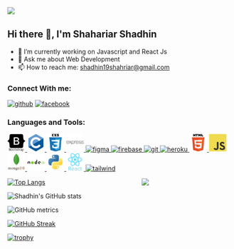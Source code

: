 ![](https://images.wallpapersden.com/image/download/programmer-eat-sleep-code-and-repeat_bG1rbWWUmZqaraWkpJRnamtlrWZpaWU.jpg)



## Hi there 👋, I'm Shahariar Shadhin


- 🔭 I’m currently working on Javascript and React Js 
- 💬 Ask me about Web Development 
- 📫 How to reach me: shadhin19shahriar@gmail.com 



<h3 align="left">Connect With me:</h3>

[<img src='https://cdn.jsdelivr.net/npm/simple-icons@3.0.1/icons/github.svg' alt='github' height='40'>](https://github.com/Shahariarshadhin)  [<img src='https://cdn.jsdelivr.net/npm/simple-icons@3.0.1/icons/facebook.svg' alt='facebook' height='40'>](https://www.facebook.com/shadhin.shahriar.72)




<!-- <img align="left" align-item="center" width="47%" src='https://github-readme-stats.vercel.app/api?username=Shahariarshadhin&show_icons=true&theme=aura' />
<img align="left" width="47%" src='https://github-readme-stats.vercel.app/api/top-langs/?username=Shahariarshadhin&theme=highcontrast' /> -->

<h3 align="left">Languages and Tools:</h3>
<p align="left"> <a href="https://getbootstrap.com" target="_blank" rel="noreferrer"> <img src="https://raw.githubusercontent.com/devicons/devicon/master/icons/bootstrap/bootstrap-plain-wordmark.svg" alt="bootstrap" width="40" height="40"/> </a> <a href="https://www.cprogramming.com/" target="_blank" rel="noreferrer"> <img src="https://raw.githubusercontent.com/devicons/devicon/master/icons/c/c-original.svg" alt="c" width="40" height="40"/> </a> <a href="https://www.w3schools.com/css/" target="_blank" rel="noreferrer"> <img src="https://raw.githubusercontent.com/devicons/devicon/master/icons/css3/css3-original-wordmark.svg" alt="css3" width="40" height="40"/> </a> <a href="https://expressjs.com" target="_blank" rel="noreferrer"> <img src="https://raw.githubusercontent.com/devicons/devicon/master/icons/express/express-original-wordmark.svg" alt="express" width="40" height="40"/> </a> <a href="https://www.figma.com/" target="_blank" rel="noreferrer"> <img src="https://www.vectorlogo.zone/logos/figma/figma-icon.svg" alt="figma" width="40" height="40"/> </a> <a href="https://firebase.google.com/" target="_blank" rel="noreferrer"> <img src="https://www.vectorlogo.zone/logos/firebase/firebase-icon.svg" alt="firebase" width="40" height="40"/> </a> <a href="https://git-scm.com/" target="_blank" rel="noreferrer"> <img src="https://www.vectorlogo.zone/logos/git-scm/git-scm-icon.svg" alt="git" width="40" height="40"/> </a> <a href="https://heroku.com" target="_blank" rel="noreferrer"> <img src="https://www.vectorlogo.zone/logos/heroku/heroku-icon.svg" alt="heroku" width="40" height="40"/> </a> <a href="https://www.w3.org/html/" target="_blank" rel="noreferrer"> <img src="https://raw.githubusercontent.com/devicons/devicon/master/icons/html5/html5-original-wordmark.svg" alt="html5" width="40" height="40"/> </a> <a href="https://developer.mozilla.org/en-US/docs/Web/JavaScript" target="_blank" rel="noreferrer"> <img src="https://raw.githubusercontent.com/devicons/devicon/master/icons/javascript/javascript-original.svg" alt="javascript" width="40" height="40"/> </a> <a href="https://www.mongodb.com/" target="_blank" rel="noreferrer"> <img src="https://raw.githubusercontent.com/devicons/devicon/master/icons/mongodb/mongodb-original-wordmark.svg" alt="mongodb" width="40" height="40"/> </a> <a href="https://nodejs.org" target="_blank" rel="noreferrer"> <img src="https://raw.githubusercontent.com/devicons/devicon/master/icons/nodejs/nodejs-original-wordmark.svg" alt="nodejs" width="40" height="40"/> </a> <a href="https://www.python.org" target="_blank" rel="noreferrer"> <img src="https://raw.githubusercontent.com/devicons/devicon/master/icons/python/python-original.svg" alt="python" width="40" height="40"/> </a> <a href="https://reactjs.org/" target="_blank" rel="noreferrer"> <img src="https://raw.githubusercontent.com/devicons/devicon/master/icons/react/react-original-wordmark.svg" alt="react" width="40" height="40"/> </a> <a href="https://tailwindcss.com/" target="_blank" rel="noreferrer"> <img src="https://www.vectorlogo.zone/logos/tailwindcss/tailwindcss-icon.svg" alt="tailwind" width="40" height="40"/> </a> </p>



<img align="right" width="40%" src='https://user-images.githubusercontent.com/79417172/171816465-47f45fe3-a7eb-46a8-ab12-f7eefc86f8f5.gif' />

[![Top Langs](https://github-readme-stats.vercel.app/api/top-langs/?username=Shahariarshadhin&theme=highcontrast)](https://github.com/anuraghazra/github-readme-stats)

![Shadhin's GitHub stats](https://github-readme-stats.vercel.app/api?username=Shahariarshadhin&show_icons=true&theme=aura)


<!-- ![GitHub Activity Graph](https://activity-graph.herokuapp.com/graph?username=Shahariarshadhin&theme=react-dark)  -->

![GitHub metrics](https://metrics.lecoq.io/Shahariarshadhin)  

<!-- ![GitHub streak stats](https://github-readme-streak-stats.herokuapp.com/?user=Shahariarshadhin)   -->
[![GitHub Streak](https://github-readme-streak-stats.herokuapp.com/?user=Shahariarshadhin&theme=highcontrast)](https://git.io/streak-stats)

<!-- ![Profile views](https://gpvc.arturio.dev/Shahariarshadhin)  -->

[![trophy](https://github-profile-trophy.vercel.app/?username=Shahariarshadhin)](https://github.com/ryo-ma/github-profile-trophy)
